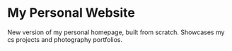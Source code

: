 # My Personal Website

New version of my personal homepage, built from scratch. Showcases my cs projects and photography portfolios.
